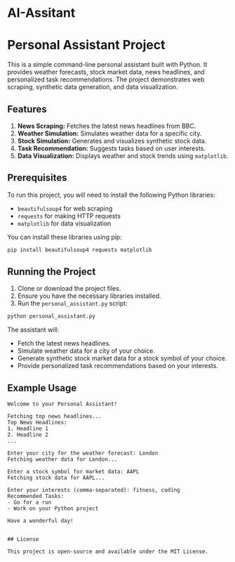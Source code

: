 # AI-Assitant


# Personal Assistant Project

This is a simple command-line personal assistant built with Python. It provides weather forecasts, stock market data, news headlines, and personalized task recommendations. The project demonstrates web scraping, synthetic data generation, and data visualization.

## Features

1. **News Scraping:** Fetches the latest news headlines from BBC.
2. **Weather Simulation:** Simulates weather data for a specific city.
3. **Stock Simulation:** Generates and visualizes synthetic stock data.
4. **Task Recommendation:** Suggests tasks based on user interests.
5. **Data Visualization:** Displays weather and stock trends using `matplotlib`.

## Prerequisites

To run this project, you will need to install the following Python libraries:

- `beautifulsoup4` for web scraping
- `requests` for making HTTP requests
- `matplotlib` for data visualization

You can install these libraries using pip:

```bash
pip install beautifulsoup4 requests matplotlib
```

## Running the Project

1. Clone or download the project files.
2. Ensure you have the necessary libraries installed.
3. Run the `personal_assistant.py` script:

```bash
python personal_assistant.py
```

The assistant will:
- Fetch the latest news headlines.
- Simulate weather data for a city of your choice.
- Generate synthetic stock market data for a stock symbol of your choice.
- Provide personalized task recommendations based on your interests.

## Example Usage

```
Welcome to your Personal Assistant!

Fetching top news headlines...
Top News Headlines:
1. Headline 1
2. Headline 2
...

Enter your city for the weather forecast: London
Fetching weather data for London...

Enter a stock symbol for market data: AAPL
Fetching stock data for AAPL...

Enter your interests (comma-separated): fitness, coding
Recommended Tasks:
- Go for a run
- Work on your Python project

Have a wonderful day!


## License

This project is open-source and available under the MIT License.
